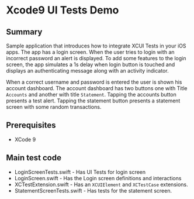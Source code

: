 # Xcode9 UI Tests Demo

## Summary
Sample application that introduces how to integrate XCUI Tests in your iOS apps. The app has a login screen. When the user tries to login with an incorrect password an alert is displayed. To add some features to the login screen, the app simulates a 1s delay when login button is touched and displays an authenticating message along with an activity indicator.

When a correct username and password is entered the user is shown his account dashboard. The account dashboard has two buttons one with Title `Accounts` and another with title `Statement`. Tapping the accounts button presents a test alert. Tapping the statement button presents a statement screen with some random transactions.

## Prerequisites

* XCode 9

## Main test code
* LoginScreenTests.swift - Has UI Tests for login screen
* LoginScreen.swift - Has the Login screen definitions and interactions
* XCTestExtension.swift - Has an `XCUIElement` and `XCTestCase` extensions.
* StatementScreenTests.swift - Has tests for the statement screen.
